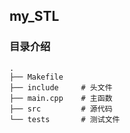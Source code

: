 ## my_STL

### 目录介绍

```
.
├── Makefile
├── include     # 头文件
├── main.cpp    # 主函数
├── src         # 源代码
└── tests       # 测试文件
```
